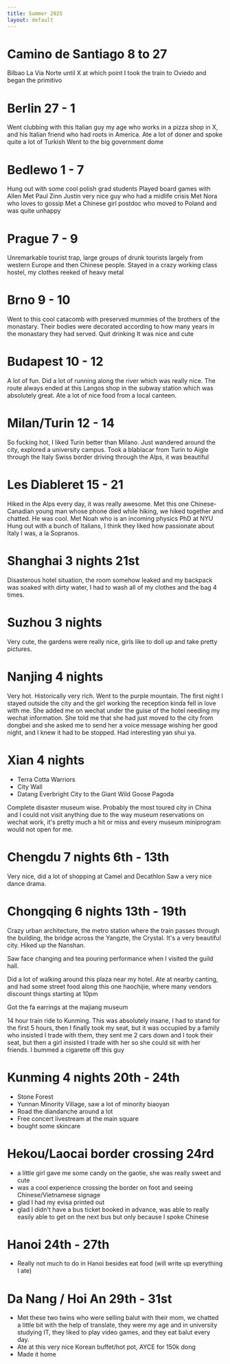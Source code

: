 ```yaml
---
title: Summer 2025
layout: default
---
```

# Camino de Santiago 8 to 27
Bilbao La Via Norte until X at which point I took the train to Oviedo and began the primitivo

# Berlin 27 - 1
Went clubbing with this Italian guy my age who works in a pizza shop in X, and his Italian friend who had roots in America.
Ate a lot of doner and spoke quite a lot of Turkish
Went to the big government dome

# Bedlewo 1 - 7
Hung out with some cool polish grad students
Played board games with Allen
Met Paul Zinn Justin very nice guy who had a midlife crisis
Met Nora who loves to gossip
Met a Chinese girl postdoc who moved to Poland and was quite unhappy

# Prague 7 - 9
Unremarkable tourist trap, large groups of drunk tourists largely from western Europe and then Chinese people.
Stayed in a crazy working class hostel, my clothes reeked of heavy metal

# Brno 9 - 10
Went to this cool catacomb with preserved mummies of the brothers of the monastary. Their bodies were decorated according to how many years in the monastary they had served.
Quit drinking
It was nice and cute

# Budapest 10 - 12
A lot of fun. 
Did a lot of running along the river which was really nice. The route always ended at this Langos shop in the subway station which was absolutely great.
Ate a lot of nice food from a local canteen.

# Milan/Turin 12 - 14
So fucking hot, I liked Turin better than Milano.
Just wandered around the city, explored a university campus.
Took a blablacar from Turin to Aigle through the Italy Swiss border driving through the Alps, it was beautiful

# Les Diableret 15 - 21
Hiked in the Alps every day, it was really awesome. Met this one Chinese-Canadian young man whose phone died while hiking, we hiked together and chatted. He was cool.
Met Noah who is an incoming physics PhD at NYU
Hung out with a bunch of Italians, I think they liked how passionate about Italy I was, a la Sopranos.

# Shanghai 3 nights 21st 
Disasterous hotel situation, the room somehow leaked and my backpack was soaked with dirty water, I had to wash all of my clothes and the bag 4 times.
# Suzhou 3 nights
Very cute, the gardens were really nice, girls like to doll up and take pretty pictures.
# Nanjing 4 nights
Very hot.
Historically very rich. Went to the purple mountain.
The first night I stayed outside the city and the girl working the reception kinda fell in love with me. She added me on wechat under the guise of the hotel needing my wechat information. She told me that she had just moved to the city from dongbei and she asked me to send her a voice message wishing her good night, and I knew it had to be stopped.
Had interesting yan shui ya.


# Xian 4 nights
- Terra Cotta Warriors
- City Wall
- Datang Everbright City to the Giant Wild Goose Pagoda

Complete disaster museum wise. Probably the most toured city in China and I could not visit anything due to the way museum reservations on wechat work, it's pretty much a hit or miss and every museum miniprogram would not open for me.


# Chengdu 7 nights 6th - 13th
Very nice, did a lot of shopping at Camel and Decathlon
Saw a very nice dance drama.

# Chongqing 6 nights 13th - 19th
Crazy urban architecture, the metro station where the train passes through the building, the bridge across the Yangzte, the Crystal. It's a very beautiful city.
Hiked up the Nanshan.

Saw face changing and tea pouring performance when I visited the guild hall.

Did a lot of walking around this plaza near my hotel. Ate at nearby canting, and had some street food along this one haochijie, where many vendors discount things starting at 10pm

Got the fa earrings at the majiang museum

14 hour train ride to Kunming. This was absolutely insane, I had to stand for the first 5 hours, then I finally took my seat, but it was occupied by a family who insisted I trade with them, they sent me 2 cars down and I took their seat, but then a girl insisted I trade with her so she could sit with her friends. I bummed a cigarette off this guy

# Kunming 4 nights 20th - 24th
- Stone Forest 
- Yunnan Minority Village, saw a lot of minority biaoyan
- Road the diandanche around a lot
- Free concert livestream at the main square
- bought some skincare


# Hekou/Laocai border crossing 24rd
- a little girl gave me some candy on the gaotie, she was really sweet and cute
- was a cool experience crossing the border on foot and seeing Chinese/Vietnamese signage
- glad I had my evisa printed out
- glad I didn't have a bus ticket booked in advance, was able to really easily able to get on the next bus but only because I spoke Chinese


# Hanoi 24th - 27th
- Really not much to do in Hanoi besides eat food (will write up everything I ate)

# Da Nang / Hoi An 29th - 31st
- Met these two twins who were selling balut with their mom, we chatted a little bit with the help of translate, they were my age and in university studying IT, they liked to play video games, and they eat balut every day.
- Ate at this very nice Korean buffet/hot pot, AYCE for 150k dong
- Made it home


